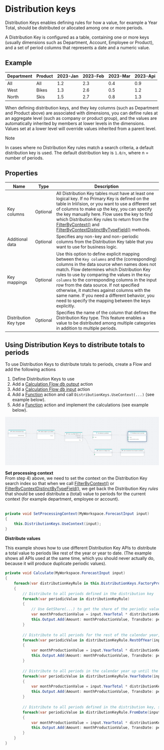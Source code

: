# Distribution keys

Distribution Keys enables defining rules for how a value, for example a Year Total, should be distributed or allocated among one or more periods. 

A Distribution Key is configured as a table, containing one or more keys (usually dimensions such as Department, Account, Employee or Product), and a set of period columns that represents a date and a numeric value.

## Example

| Department       | Product         | 2023-Jan    | 2023-Feb    | 2023-Mar     | 2023-Api      |
|------------------|-----------------|-------------|-------------|--------------|---------------|
| All              | All             | 1.2         | 2.3         | 0.4          | 0.9           |
| West             | Bikes           | 1.3         | 2.6         | 0.5          | 1.2           |
| North            | Skis            | 1.5         | 2.7         | 0.8          | 1.3           |

When defining distribution keys, and they key columns (such as Department and Product above) are associated with dimensions, you can define rules at an aggregate level (such as company or product group), and the values are automatically inherited by members at lower levels in the dimensions. Values set at a lower level will override values inherited from a parent level.  

> [!NOTE]
> In cases where no Distribution Key rules match a search criteria, a default distribution key is used. The default distribution key is `1.0/n`, where n = number of periods.


## Properties  

| Name         | Type             | Description                                                |
|--------------|------------------|------------------------------------------------------------|
| Key columns  | Optional         | All Distribution Key tables must have at least one logical key. If no Primary Key is defined on the table in InVision, or you want to use a different set of columns to make up the key, you can specify the key manually here. Flow uses the key to find which Distribution Key rules to return from the [FilterByContext()](distribution-keys/distribution-keys-filter-by-context.md) and [FilterByContextDistinctByTypeField()](distribution-keys/distribution-key-filter-by-context-distinct-by-type-field.md) methods. |
| Additional data         | Optional         | Specifies any non-key and non-periodic columns from the Distribution Key table that you want to use for business logic. |
| Key mappings | Optional         | Use this option to define explicit mapping between the `Key columns` and the (corresponding) columns in the data source when names does not match. Flow determines which Distribution Key rules to use by comparing the values in the `Key columns` to the corresponding columns in the input row from the data source. If not specified otherwise, it matches against columns with the same name. If you need a different behavior, you need to specify the mapping between the keys explicitly. |
| Distribution Key type | Optional | Specifies the name of the column that defines the Distribution Key type. This feature enables a value to be distributed among multiple categories in addition to multiple periods.  | 


## Using Distribution Keys to distribute totals to periods

To use Distribution Keys to distribute totals to periods, create a Flow and add the following actions  
1) Define Distribution Keys to use
2) Add a [Calculation Flow db output](define-calculation-flow-db-output.md) action
3) Add a [Calculation Flow db input](read-calculation-flow-db-input.md) action
4) Add a [Function](../../built-in/function.md) action and call `DistributionKeys.UseContext(...)` (see example below).
5) Add a [Function](../../built-in/function.md) action and implement the calculations (see example below).

![img](/images/flow/using-distribution-keys.png)

**Set processing context**  
From step 4) above, we need to set the context on the Distribution Key search index so that when we call [FilterByContext()](distribution-keys/distribution-keys-filter-by-context.md) or [FilterByContextDistinctByTypeField()](distribution-keys/distribution-key-filter-by-context-distinct-by-type-field.md), we get back the Distribution Key _rules_ that should be used distribute a (total) value to periods for the current context (for example department, employee or account).

```csharp

private void SetProcessingContext(MyWorkspace.ForecastInput input)
{
    this.DistributionKeys.UseContext(input);
}

```


**Distribute values**  

This example shows how to use different Distribution Key APIs to distribute a total value to periods like rest of the year or year to date.
(The example shows all APIs used at the same time, which you should never actually do, because it will produce duplicate periodic values).

```csharp
private void Calculate(MyWorkspace.ForecastInput input)
{    
    foreach(var distributionKeyRule in this.DistributionKeys.FactoryProductionPrMonth.FilterByContext())
    {
        // Distribute to all periods defined in the distribution key 
        foreach(var periodicValue in distributionKeyRule)
        {
            // Use GetShare(...) to get the share of the periodic value relative to the total distribution key
            var monthProductionValue = input.YearTotal * distributionKeyRule.GetShare(periodicValue.Value);
            this.Output.Add(Amount: monthProductionValue, TransDate: periodicValue.Date);
        }

        // Distribute to all periods for the rest of the calendar year, starting from the specified date
        foreach(var periodicValue in distributionKeyRule.RestOfYear(input.TransDate))
        {
            var monthProductionValue = input.YearTotal * distributionKeyRule.GetShareRestOfYear(periodicValue.Value, periodicValue.Date);
            this.Output.Add(Amount: monthProductionValue, TransDate: periodicValue.Date);
        }

        // Distribute to all periods in the calendar year up until the specified date
        foreach(var periodicValue in distributionKeyRule.YearToDate(input.TransDate))
        {
            var monthProductionValue = input.YearTotal * distributionKeyRule.GetShareYearToDate(periodicValue.Value, periodicValue.Date);
            this.Output.Add(Amount: monthProductionValue, TransDate: periodicValue.Date);
        }

        // Distribute to all periods defined in the distribution key, starting with and including) the specified date
        foreach(var periodicValue in distributionKeyRule.FromDate(input.TransDate))
        {
            var monthProductionValue = input.YearTotal * distributionKeyRule.GetShareFromDate(periodicValue.Value, periodicValue.Date);
            this.Output.Add(Amount: monthProductionValue, TransDate: periodicValue.Date);
        }
    }    
}
```
